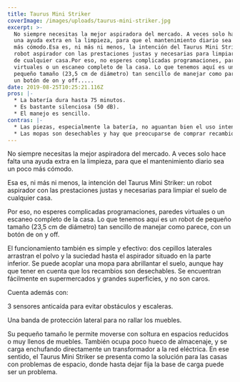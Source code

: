 ```yaml
---
title: Taurus Mini Striker
coverImage: /images/uploads/taurus-mini-striker.jpg
excerpt: >-
  No siempre necesitas la mejor aspiradora del mercado. A veces solo hace falta
  una ayuda extra en la limpieza, para que el mantenimiento diario sea un poco
  más cómodo.Esa es, ni más ni menos, la intención del Taurus Mini Striker: un
  robot aspirador con las prestaciones justas y necesarias para limpiar el suelo
  de cualquier casa.Por eso, no esperes complicadas programaciones, paredes
  virtuales o un escaneo completo de la casa. Lo que tenemos aquí es un robot de
  pequeño tamaño (23,5 cm de diámetro) tan sencillo de manejar como parece, con
  un botón de on y off.....
date: 2019-08-25T10:25:21.116Z
pros: |-
  * La batería dura hasta 75 minutos.
  * Es bastante silenciosa (50 dB).
  * El manejo es sencillo.
contras: |-
  * Las piezas, especialmente la batería, no aguantan bien el uso intensivo.
  * Las mopas son desechables y hay que preocuparse de comprar recambios.
---
```

No siempre necesitas la mejor aspiradora del mercado. A veces solo hace falta una ayuda extra en la limpieza, para que el mantenimiento diario sea un poco más cómodo.

Esa es, ni más ni menos, la intención del Taurus Mini Striker: un robot aspirador con las prestaciones justas y necesarias para limpiar el suelo de cualquier casa.



Por eso, no esperes complicadas programaciones, paredes virtuales o un escaneo completo de la casa. Lo que tenemos aquí es un robot de pequeño tamaño (23,5 cm de diámetro) tan sencillo de manejar como parece, con un botón de on y off.



El funcionamiento también es simple y efectivo: dos cepillos laterales arrastran el polvo y la suciedad hasta el aspirador situado en la parte inferior. Se puede acoplar una mopa para abrillantar el suelo, aunque hay que tener en cuenta que los recambios son desechables. Se encuentran fácilmente en supermercados y grandes superficies, y no son caros.



Cuenta además con:



3 sensores anticaída para evitar obstáculos y escaleras.

Una banda de protección lateral para no rallar los muebles.

Su pequeño tamaño le permite moverse con soltura en espacios reducidos o muy llenos de muebles. También ocupa poco hueco de almacenaje, y se carga enchufando directamente un transformador a la red eléctrica. En ese sentido, el Taurus Mini Striker se presenta como la solución para las casas con problemas de espacio, donde hasta dejar fija la base de carga puede ser un problema.
